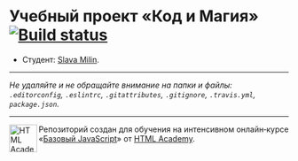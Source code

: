 # Учебный проект «Код и Магия» [![Build status][travis-image]][travis-url]

* Студент: [Slava Milin](https://up.htmlacademy.ru/javascript/10/user/186764).

---

_Не удаляйте и не обращайте внимание на папки и файлы:_<br>
_`.editorconfig`, `.eslintrc`, `.gitattributes`, `.gitignore`, `.travis.yml`, `package.json`._

---

<a href="https://htmlacademy.ru/intensive/javascript"><img align="left" width="50" height="50" title="HTML Academy" src="https://up.htmlacademy.ru/static/img/intensive/javascript/logo-for-github.svg"></a>

Репозиторий создан для обучения на интенсивном онлайн‑курсе «[Базовый JavaScript](https://htmlacademy.ru/intensive/javascript)» от [HTML Academy](https://htmlacademy.ru).

[travis-image]: https://travis-ci.org/htmlacademy-javascript/186764-code-and-magick.svg?branch=master
[travis-url]: https://travis-ci.org/htmlacademy-javascript/186764-code-and-magick
